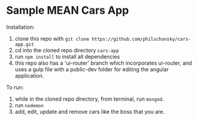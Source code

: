 # Sample MEAN Cars App

Installation:

1. clone this repo with `git clone https://github.com/philuchansky/cars-app.git`
2. cd into the cloned repo directory `cars-app`
3. run `npm install` to install all dependencies
4. this repo also has a 'ui-router' branch which incorporates ui-router, and uses a gulp file with a public-dev folder for editing the angular application.

To run:

1. while in the cloned repo directory, from terminal, run `mongod`.
2. run `nodemon`
3. add, edit, update and remove cars like the boss that you are.

